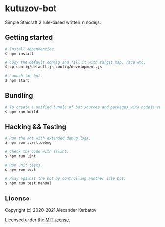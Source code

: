 # kutuzov-bot
Simple Starcraft 2 rule-based written in nodejs.

## Getting started
```bash
# Install dependencies.
$ npm install

# Copy the default config and fill it with target map, race etc.
$ cp config/default.js config/development.js

# Launch the bot.
$ npm start
```

## Bundling
```bash
# To create a unified bundle of bot sources and packages with nodejs runtime do:
$ npm run build
```

## Hacking && Testing
```bash
# Run the bot with extended debug logs.
$ npm run start:debug

# Check the code with eslint.
$ npm run lint

# Run unit tests.
$ npm run test

# Play against the bot by controlling another idle bot.
$ npm run test:manual
```

## License
Copyright (c) 2020-2021 Alexander Kurbatov

Licensed under the [MIT license](LICENSE).
